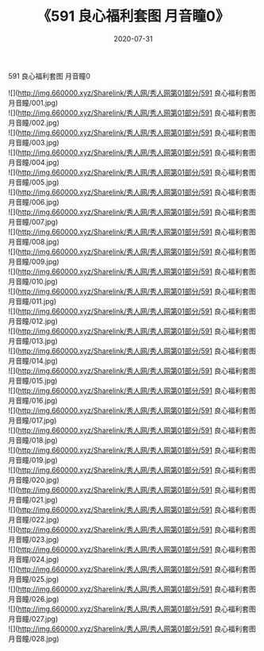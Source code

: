 ﻿---
layout: post
title:  《591 良心福利套图 月音瞳0》
date:   2020-07-31
img: http://img.660000.xyz/Sharelink/秀人网/秀人网第01部分/591 良心福利套图 月音瞳0/000.jpg
categories: [美女, 清纯, 唯美]
---

591 良心福利套图 月音瞳0

  ![](http://img.660000.xyz/Sharelink/秀人网/秀人网第01部分/591 良心福利套图 月音瞳/001.jpg) <br> ![](http://img.660000.xyz/Sharelink/秀人网/秀人网第01部分/591 良心福利套图 月音瞳/002.jpg) <br> ![](http://img.660000.xyz/Sharelink/秀人网/秀人网第01部分/591 良心福利套图 月音瞳/003.jpg) <br> ![](http://img.660000.xyz/Sharelink/秀人网/秀人网第01部分/591 良心福利套图 月音瞳/004.jpg) <br> ![](http://img.660000.xyz/Sharelink/秀人网/秀人网第01部分/591 良心福利套图 月音瞳/005.jpg) <br> ![](http://img.660000.xyz/Sharelink/秀人网/秀人网第01部分/591 良心福利套图 月音瞳/006.jpg) <br> ![](http://img.660000.xyz/Sharelink/秀人网/秀人网第01部分/591 良心福利套图 月音瞳/007.jpg) <br> ![](http://img.660000.xyz/Sharelink/秀人网/秀人网第01部分/591 良心福利套图 月音瞳/008.jpg) <br> ![](http://img.660000.xyz/Sharelink/秀人网/秀人网第01部分/591 良心福利套图 月音瞳/009.jpg) <br> ![](http://img.660000.xyz/Sharelink/秀人网/秀人网第01部分/591 良心福利套图 月音瞳/010.jpg) <br> ![](http://img.660000.xyz/Sharelink/秀人网/秀人网第01部分/591 良心福利套图 月音瞳/011.jpg) <br> ![](http://img.660000.xyz/Sharelink/秀人网/秀人网第01部分/591 良心福利套图 月音瞳/012.jpg) <br> ![](http://img.660000.xyz/Sharelink/秀人网/秀人网第01部分/591 良心福利套图 月音瞳/013.jpg) <br> ![](http://img.660000.xyz/Sharelink/秀人网/秀人网第01部分/591 良心福利套图 月音瞳/014.jpg) <br> ![](http://img.660000.xyz/Sharelink/秀人网/秀人网第01部分/591 良心福利套图 月音瞳/015.jpg) <br> ![](http://img.660000.xyz/Sharelink/秀人网/秀人网第01部分/591 良心福利套图 月音瞳/016.jpg) <br> ![](http://img.660000.xyz/Sharelink/秀人网/秀人网第01部分/591 良心福利套图 月音瞳/017.jpg) <br> ![](http://img.660000.xyz/Sharelink/秀人网/秀人网第01部分/591 良心福利套图 月音瞳/018.jpg) <br> ![](http://img.660000.xyz/Sharelink/秀人网/秀人网第01部分/591 良心福利套图 月音瞳/019.jpg) <br> ![](http://img.660000.xyz/Sharelink/秀人网/秀人网第01部分/591 良心福利套图 月音瞳/020.jpg) <br> ![](http://img.660000.xyz/Sharelink/秀人网/秀人网第01部分/591 良心福利套图 月音瞳/021.jpg) <br> ![](http://img.660000.xyz/Sharelink/秀人网/秀人网第01部分/591 良心福利套图 月音瞳/022.jpg) <br> ![](http://img.660000.xyz/Sharelink/秀人网/秀人网第01部分/591 良心福利套图 月音瞳/023.jpg) <br> ![](http://img.660000.xyz/Sharelink/秀人网/秀人网第01部分/591 良心福利套图 月音瞳/024.jpg) <br> ![](http://img.660000.xyz/Sharelink/秀人网/秀人网第01部分/591 良心福利套图 月音瞳/025.jpg) <br> ![](http://img.660000.xyz/Sharelink/秀人网/秀人网第01部分/591 良心福利套图 月音瞳/026.jpg) <br> ![](http://img.660000.xyz/Sharelink/秀人网/秀人网第01部分/591 良心福利套图 月音瞳/027.jpg) <br> ![](http://img.660000.xyz/Sharelink/秀人网/秀人网第01部分/591 良心福利套图 月音瞳/028.jpg) <br>